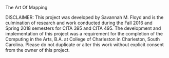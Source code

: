 The Art Of Mapping

DISCLAIMER:
This project was developed by Savannah M. Floyd and is the culmination of research and work conducted during the Fall 2016 and Spring 2018 semesters for CITA 395 and CITA 495. The development and implementation of this project was a requirement for the completion of the Computing in the Arts, B.A. at College of Charleston in Charleston, South Carolina. Please do not duplicate or alter this work without explicit consent from the owner of this project.
